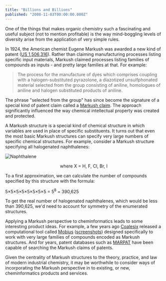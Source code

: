 ```yaml
---
title: "Billions and Billions"
published: "2008-11-03T00:00:00.000Z"
---
```


One of the things that makes organic chemistry such a fascinating and useful subject (not to mention profitable) is the way mind-boggling levels of diversity arise from the application of very simple rules. 

In 1924, the American chemist Eugene Markush was awarded a new kind of patent ([US 1,506,316](http://www.google.com/patents?id=bE5UAAAAEBAJ&dq=1,506,316)). Rather than claiming manufacturing processes listing specific input materials, Markush claimed processes listing families of compounds as inputs - and pretty large families at that. For example:

>The process for the manufacture of dyes which comprises coupling with a halogen-substituted pyrazolone, a diazotized unsulfphonated material selected from the group consisting of aniline, homologues of aniline and halogen substituted products of aniline.

The phrase "selected from the group" has since become the signature of a special kind of patent claim called a [Markush claim](http://en.wikipedia.org/wiki/Claim_\(patent\)#Markush_claim). The approach significantly influenced the way chemical intellectual property was created and protected.

A Markush structure is a special kind of chemical structure in which variables are used in place of specific substituents. It turns out that even the most basic Markush structures can specify very large numbers of specific chemical structures. For example, consider a Markush structure specifying all halogenated naphthalenes:

![Naphthalene](/images/posts/20081103/napthalene.png)

<center>where X = H, F, Cl, Br, I</center>

To a first approximation, we can calculate the number of compounds specified by this structure with the formula:

5&times;5&times;5&times;5&times;5&times;5&times;5&times;5 = 5<sup>8</sup> = 390,625

To get the real number of halogenated naphthalenes, which would be less than 390,625, we'd need to account for symmetry of the enumerated structures.

Applying a Markush perspective to cheminformatics leads to some interesting product ideas. For example, a few years ago [Coalesix](http://www.coalesix.com/) released a computational tool called [Mobius](http://www.coalesix.com/Our_Vision.html) ([screenshots](http://www.filamentgroup.com/portfolio/coalesix/)) designed specifically to work with very large families of compounds encoded as Markush structures. And for years, patent databases such as [MARPAT](http://www.cas.org/expertise/cascontent/marpat.html) have been capable of searching the Markush claims of patents.

Given the centrality of Markush structures to the theory, practice, and law of modern industrial chemistry, it may be worthwhile to consider ways of incorporating the Markush perspective in to existing, or new, cheminformatics products and services.
